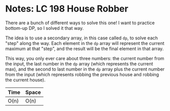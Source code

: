 # Notes: LC 198 House Robber

There are a bunch of different ways to solve this one! I want to practice
bottom-up DP, so I solved it that way.

The idea is to use a secondary array, in this case called `dp`, to solve each
"step" along the way. Each element in the `dp` array will represent the current
maximum at that "step", and the result will be the final element in that array.

This way, you only ever care about three numbers: the current number from the
input, the last number in the `dp` array (which represents the current max), and
the second to last number in the `dp` array plus the current number from the
input (which represents robbing the previous house and robbing the current
house).

| Time | Space |
| ---- | ----- |
| O(n) | O(n)  |
